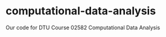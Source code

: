computational-data-analysis
===========================

Our code for DTU Course 02582 Computational Data Analysis
